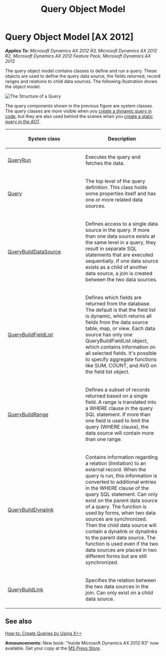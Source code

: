 ﻿---
title: Query Object Model
TOCTitle: Query Object Model
ms:assetid: 3e83a1b2-88cc-46d8-a3ca-ff19da59882a
ms:mtpsurl: https://msdn.microsoft.com/en-us/library/Aa625948(v=AX.60)
ms:contentKeyID: 35242943
ms.date: 05/18/2015
mtps_version: v=AX.60
---

# Query Object Model [AX 2012]


_**Applies To:** Microsoft Dynamics AX 2012 R3, Microsoft Dynamics AX 2012 R2, Microsoft Dynamics AX 2012 Feature Pack, Microsoft Dynamics AX 2012_

The query object model contains classes to define and run a query. These objects are used to define the query data source, the fields returned, record ranges and relations to child data sources. The following illustration shows the object model.

![The Structure of a Query](images/Aa625948.QueryStructure(en-us,AX.60).gif "The Structure of a Query")

The query components shown in the previous figure are system classes. The query classes are more visible when you [create a dynamic query in code](how-to-create-queries-by-using-x.md), but they are also used behind the scenes when you [create a static query in the AOT](how-to-create-queries-by-using-the-aot.md).

<table>
<colgroup>
<col style="width: 50%" />
<col style="width: 50%" />
</colgroup>
<thead>
<tr class="header">
<th><p>System class</p></th>
<th><p>Description</p></th>
</tr>
</thead>
<tbody>
<tr class="odd">
<td><p><a href="https://msdn.microsoft.com/en-us/library/gg923354(v=ax.60)">QueryRun</a></p></td>
<td><p>Executes the query and fetches the data.</p></td>
</tr>
<tr class="even">
<td><p><a href="https://msdn.microsoft.com/en-us/library/gg913387(v=ax.60)">Query</a></p></td>
<td><p>The top level of the query definition. This class holds some properties itself and has one or more related data sources.</p></td>
</tr>
<tr class="odd">
<td><p><a href="https://msdn.microsoft.com/en-us/library/gg913612(v=ax.60)">QueryBuildDataSource</a></p></td>
<td><p>Defines access to a single data source in the query. If more than one data source exists at the same level in a query, they result in separate SQL statements that are executed sequentially. If one data source exists as a child of another data source, a join is created between the two data sources.</p></td>
</tr>
<tr class="even">
<td><p><a href="https://msdn.microsoft.com/en-us/library/gg913662(v=ax.60)">QueryBuildFieldList</a></p></td>
<td><p>Defines which fields are returned from the database. The default is that the field list is dynamic, which returns all fields from the data source table, map, or view. Each data source has only one QueryBuildFieldList object, which contains information on all selected fields. It's possible to specify aggregate functions like SUM, COUNT, and AVG on the field list object.</p></td>
</tr>
<tr class="odd">
<td><p><a href="https://msdn.microsoft.com/en-us/library/gg913682(v=ax.60)">QueryBuildRange</a></p></td>
<td><p>Defines a subset of records returned based on a single field. A range is translated into a WHERE clause in the query SQL statement. If more than one field is used to limit the query (WHERE clause), the data source will contain more than one range.</p></td>
</tr>
<tr class="even">
<td><p><a href="https://msdn.microsoft.com/en-us/library/gg913654(v=ax.60)">QueryBuildDynalink</a></p></td>
<td><p>Contains information regarding a relation (limitation) to an external record. When the query is run, this information is converted to additional entries in the WHERE clause of the query SQL statement. Can only exist on the parent data source of a query. The function is used by forms, when two data sources are synchronized. Then the child data source will contain a dynalink or dynalinks to the parent data source. The function is used even if the two data sources are placed in two different forms but are still synchronized.</p></td>
</tr>
<tr class="odd">
<td><p><a href="https://msdn.microsoft.com/en-us/library/gg913668(v=ax.60)">QueryBuildLink</a></p></td>
<td><p>Specifies the relation between the two data sources in the join. Can only exist on a child data source.</p></td>
</tr>
</tbody>
</table>


## See also

[How to: Create Queries by Using X++](how-to-create-queries-by-using-x.md)

  
**Announcements:** New book: "Inside Microsoft Dynamics AX 2012 R3" now available. Get your copy at the [MS Press Store](https://www.microsoftpressstore.com/store/inside-microsoft-dynamics-ax-2012-r3-9780735685109).

